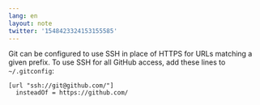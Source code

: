 ```yaml
---
lang: en
layout: note
twitter: '1548423324153155585'
---
```


Git can be configured to use SSH in place of HTTPS for URLs matching a given
prefix. To use SSH for all GitHub access, add these lines to `~/.gitconfig`:

```gitconfig
[url "ssh://git@github.com/"]
  insteadOf = https://github.com/
```
